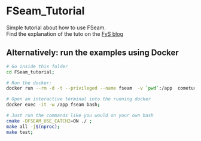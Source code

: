 # FSeam_Tutorial
Simple tutorial about how to use FSeam.  
Find the explanation of the tuto on the [FyS blog](http://freeyoursoul.online)

## Alternatively: run the examples using Docker

```bash
# Go inside this folder
cd FSeam_tutorial;

# Run the docker:
docker run --rm -d -t --privileged --name fseam  -v `pwd`:/app  cometurrata/fseam:latest bash;

# Open an interactive terminal into the running docker
docker exec -it -w /app fseam bash;

# Just run the commands like you would on your own bash
cmake -DFSEAM_USE_CATCH2=ON ./ ;
make all -j$(nproc);
make test;
```
